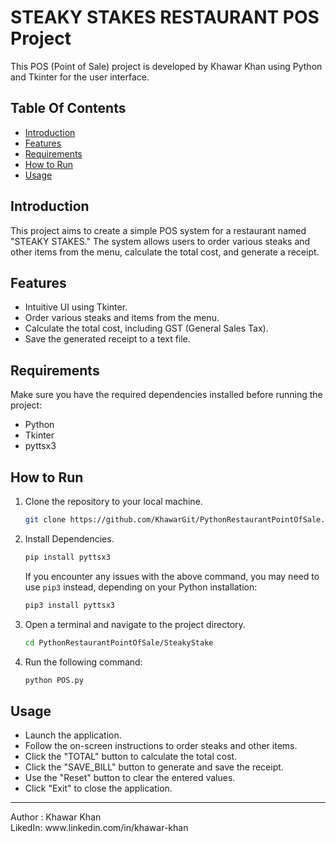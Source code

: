 # STEAKY STAKES RESTAURANT POS Project

This POS (Point of Sale) project is developed by Khawar Khan using Python and Tkinter for the user interface.

## Table Of Contents
- [Introduction](#Introduction)
- [Features](#Features)
- [Requirements](#Requirements)
- [How to Run](#How-to-Run)
- [Usage](#Usage)

## Introduction

This project aims to create a simple POS system for a restaurant named "STEAKY STAKES." The system allows users to order various steaks and other items from the menu, calculate the total cost, and generate a receipt.

## Features

- Intuitive UI using Tkinter.
- Order various steaks and items from the menu.
- Calculate the total cost, including GST (General Sales Tax).
- Save the generated receipt to a text file.

## Requirements

Make sure you have the required dependencies installed before running the project:

- Python
- Tkinter
- pyttsx3

## How to Run

1. Clone the repository to your local machine.
   ```bash
   git clone https://github.com/KhawarGit/PythonRestaurantPointOfSale.git
2. Install Dependencies.
   ```bash
   pip install pyttsx3
   ```
   If you encounter any issues with the above command, you may need to use `pip3` instead, depending on your Python installation:
   ```bash
   pip3 install pyttsx3
   ```
3. Open a terminal and navigate to the project directory.
   ```bash
   cd PythonRestaurantPointOfSale/SteakyStake
4. Run the following command:
   ```bash
   python POS.py

## Usage
* Launch the application.
* Follow the on-screen instructions to order steaks and other items.
* Click the "TOTAL" button to calculate the total cost.
* Click the "SAVE_BILL" button to generate and save the receipt.
* Use the "Reset" button to clear the entered values.
* Click "Exit" to close the application.
<hr>   
Author : 
Khawar Khan  <br />  
LikedIn: www.linkedin.com/in/khawar-khan
